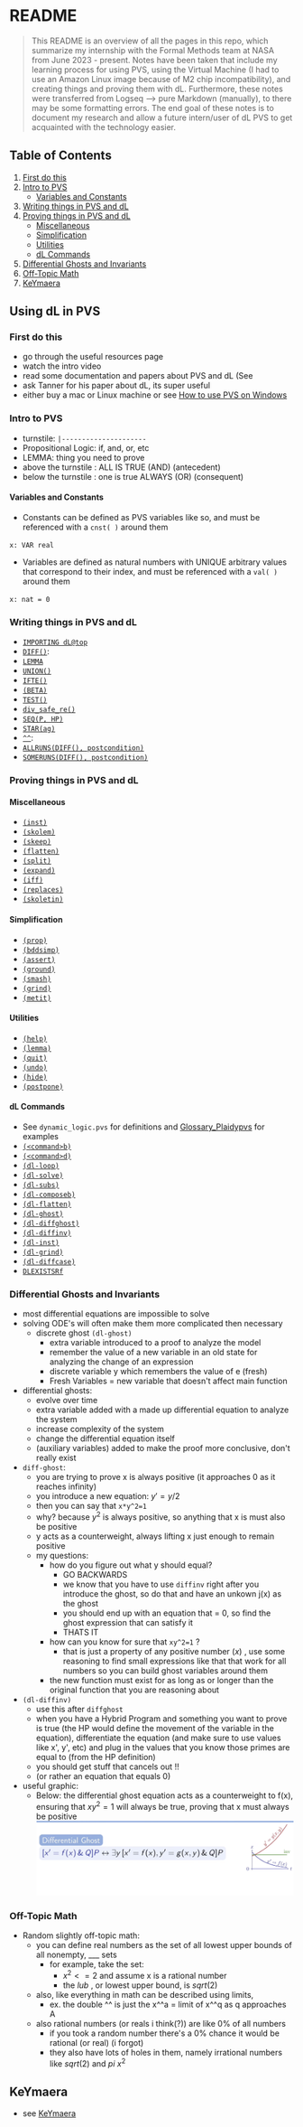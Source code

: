 README
======

> This README is an overview of all the pages in this repo, which summarize my
internship with the Formal Methods team at NASA from June 2023 - present. Notes
have been taken that include my learning process for using PVS, using the
Virtual Machine (I had to use an Amazon Linux image because of M2 chip
incompatibility), and creating things and proving them with dL. Furthermore,
these notes were transferred from Logseq --> pure Markdown (manually), to there
may be some formatting errors. The end goal of these notes is to document my
research and allow a future intern/user of dL PVS to get acquainted with the
technology easier. 

## Table of Contents
1. [First do this](#first-do-this)
2. [Intro to PVS](#intro-to-pvs)
   * [Variables and Constants](#variables-and-constants)
3. [Writing things in PVS and dL](#writing-things-in-pvs-and-dl)
4. [Proving things in PVS and dL](#proving-things-in-pvs-and-dl)
   * [Miscellaneous](#miscellaneous)
   * [Simplification](#simplification)
   * [Utilities](#utilities)
   * [dL Commands](#dl-commands)
5. [Differential Ghosts and Invariants](#differential-ghosts-and-invariants)
6. [Off-Topic Math](#off-topic-math)
7. [KeYmaera](#KeYmaera)

## Using dL in PVS
### First do this
- go through the useful resources page
- watch the intro video
- read some documentation and papers about PVS and dL (See 
- ask Tanner for his paper about dL, its super useful
- either buy a mac or Linux machine or see [How to use PVS on Windows](pages/pvs-on-windows.md)
### Intro to PVS
- turnstile: `|---------------------`
- Propositional Logic: if, and, or, etc
- LEMMA: thing you need to prove
- above the turnstile : ALL IS TRUE (AND) (antecedent)
- below the turnstile : one is true ALWAYS (OR) (consequent)
#### Variables and Constants
- Constants can be defined as PVS variables like so, and must be referenced with
a `cnst( )` around them

`x: VAR real`

- Variables are defined as natural numbers with UNIQUE arbitrary values that
correspond to their index, and must be referenced with a `val( )` around them

`x: nat = 0`

### Writing things in PVS and dL
- [`IMPORTING dL@top`](pages/IMPORTING.md)
- [`DIFF()`](pages/DIFF.md): 
- [`LEMMA`](pages/lemma.md) 
- [`UNION()`](pages/UNION.md) 
- [`IFTE()`](pages/IFTE.md) 
- [`(BETA)`](pages/beta.md)
- [`TEST()`](pages/test.md)
- [`div_safe_re()`](pages/div_safe_re.md) 
- [`SEQ(P, HP)` ](pages/SEQ.md) 
- [`STAR(ag)` ](pages/star.md) 
- [`^^`](pages/exponentiation.md): 
- [`ALLRUNS(DIFF(), postcondition)`](pages/ALLRUNS.md)
- [`SOMERUNS(DIFF(), postcondition)`](pages/SOMERUNS.md)
### Proving things in PVS and dL
#### Miscellaneous
- [`(inst)`](pages/inst.md)
- [`(skolem)`](pages/skolem.md)
- [`(skeep)`](pages/skeep.md)
- [`(flatten)`](pages/flatten.md)
- [`(split)`](pages/)
- [`(expand)`](pages/expand.md)
- [`(iff)`](pages/IFF.md)
- [`(replaces)`](pages/replaces.md)
- [`(skoletin)`](pages/skoletin.md)
#### Simplification
- [`(prop)`](pages/prop.md)
- [`(bddsimp)`](pages/bddsimp.md)
- [`(assert)`](pages/assert.md)
- [`(ground)`](pages/ground.md)
- [`(smash)`](pages/smash.md)
- [`(grind)`](pages/grind.md)
- [`(metit)`](metit.md)
#### Utilities
- [`(help)`](pages/help.md)
- [`(lemma)`](pages/lemma.md)
- [`(quit)`](pages/quit.md)
- [`(undo)`](pages/undo.md)
- [`(hide)`](pages/hide.md)
- [`(postpone)`](postpone.md)
#### dL Commands
- See `dynamic_logic.pvs` for definitions and
[Glossary_Plaidypvs](/assets/Glossary_Plaidypvs.pvs) for examples  
- [`(<command>b)`](pages/box.md)
- [`(<command>d)`](pages/diamond.md)
- [`(dl-loop)`](pages/loop.md)
- [`(dl-solve)`](pages/solve.md)
- [`(dl-subs)`](pages/sub.md)
- [`(dl-composeb)`](pages/compose.md)
- [`(dl-flatten)`](pages/flatten.md)
- [`(dl-ghost)`](pages/ghosts.md)
- [`(dl-diffghost)`](pages/diffghost.md)
- [`(dl-diffinv)`](pages/diffinv.md)
- [`(dl-inst)`](pages/inst.md)
- [`(dl-grind)`](pages/dl-grind.md)
- [`(dl-diffcase)`](pages/diffcase.md)
- [`DLEXISTSRf`](pages/DLEXISTSRf.md)

### Differential Ghosts and Invariants
- most differential equations are impossible to solve
- solving ODE's will often make them more complicated then necessary
  - discrete ghost `(dl-ghost)` 
    - extra variable introduced to a proof to analyze the model
    - remember the value of a new variable in an old state for analyzing the
    change of an expression
    - discrete variable y which remembers the value of e (fresh)
    - Fresh Variables = new variable that doesn't affect main function
- differential ghosts:
  - evolve over time
  - extra variable added with a made up differential equation to analyze the
  system
  - increase complexity of the system
  - change the differential equation itself
  - (auxiliary variables) added to make the proof more conclusive, don't really
  exist
- `diff-ghost`: 
  - you are trying to prove x is always positive (it approaches 0 as it reaches
  infinity)
  - you introduce a new equation: $y' = y/2$
  - then you can say that `x*y^2=1`
  - why? because $y^2$ is always positive, so anything that x is must also be
  positive
  - y acts as a counterweight, always lifting x just enough to remain positive
  - my questions:
    - how do you figure out what y should equal?
      - GO BACKWARDS
      - we know that you have to use `diffinv` right after you introduce the
      ghost, so do that and have an unkown j(x) as the ghost
      - you should end up with an equation that = 0, so find the ghost
      expression that can satisfy it
      - THATS IT
    - how can you know for sure that `xy^2=1` ?
      - that is just a property of any positive number $(x)$ , use some
      reasoning to find small expressions like that that work for all numbers so
      you can build ghost variables around them
    - the new function must exist for as long as or longer than the original
    function that you are reasoning about
- `(dl-diffinv)`
  - use this after `diffghost`
  - when you have a Hybrid Program and something you want to prove is true (the
  HP would define the movement of the variable in the equation), differentiate
  the equation (and make sure to use values like x', y', etc) and plug in the
  values that you know those primes are equal to (from the HP definition)
  - you should get stuff that cancels out !!
  - (or rather an equation that equals 0)
- useful graphic:
  - Below: the differential ghost equation acts as a counterweight to f(x),
  ensuring that $xy^2 = 1$ will always be true, proving that x must always be
  positive
  ![image_1687872581667_0.png](https://github.com/n-crespo/NASA-2023/blob/master/assets/image_1687872581667_0_1688677124071_0.png?raw=true)

### Off-Topic Math
- Random slightly off-topic math:
  - you can define real numbers as the set of all lowest upper bounds of all
  nonempty, ___ sets
    - for example, take the set:
      - $x^2 <= 2$  and assume x is a rational number
      - the $lub$ , or lowest upper bound, is $sqrt(2)$
  - also, like everything in math can be described using limits,
    - ex. the double ^^ is just the x^^a = limit of x^^q as q approaches A
  - also rational numbers (or reals i think(?)) are like 0% of all numbers
    - if you took a random number there's a 0% chance it would be rational (or
    real) (i forgot)
    - they also have lots of holes in them, namely irrational numbers like
    $sqrt(2)$ and $pi$
$x^2$
## KeYmaera
- see [KeYmaera](pages/keymaera.md)
